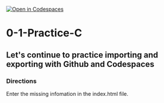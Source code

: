 [![Open in Codespaces](https://classroom.github.com/assets/launch-codespace-2972f46106e565e64193e422d61a12cf1da4916b45550586e14ef0a7c637dd04.svg)](https://classroom.github.com/open-in-codespaces?assignment_repo_id=20427106)
# 0-1-Practice-C

## Let's continue to practice importing and exporting with Github and Codespaces

### Directions
Enter the missing infomation in the index.html file.  
